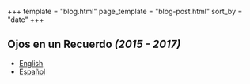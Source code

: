 +++
template = "blog.html"
page_template = "blog-post.html"
sort_by = "date"
+++

## Ojos en un Recuerdo _(2015 - 2017)_

- [English](oeur/en)
- [Español](oeur/es)
